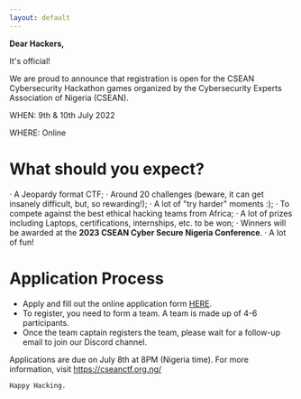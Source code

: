 ```yaml
---
layout: default
---
```


**Dear Hackers,**

It's official!

 
We are proud to announce that registration is open for the CSEAN Cybersecurity Hackathon games organized by the Cybersecurity Experts Association of Nigeria (CSEAN).

 

WHEN: 9th & 10th July 2022

WHERE: Online

# What should you expect?

·       A Jeopardy format CTF;
·       Around 20 challenges (beware, it can get insanely difficult, but, so rewarding!);
·       A lot of "try harder" moments :);
·       To compete against the best ethical hacking teams from Africa;
·       A lot of prizes including Laptops, certifications, internships, etc. to be won;
·       Winners will be awarded at the **2023 CSEAN Cyber Secure Nigeria Conference**.
·       A lot of fun!

# Application Process

* Apply and fill out the online application form [HERE](https://docs.google.com/forms/d/e/1FAIpQLSdgKk7jWC04O7QHQtriNEQyC-L2Kkug_WzVbAyaGTjPohzycw/viewform).
* To register, you need to form a team. A team is made up of 4-6 participants.
* Once the team captain registers the team, please wait for a follow-up email to join our Discord channel.

Applications are due on July 8th at 8PM (Nigeria time). For more information, visit https://cseanctf.org.ng/



```
Happy Hacking.
```
